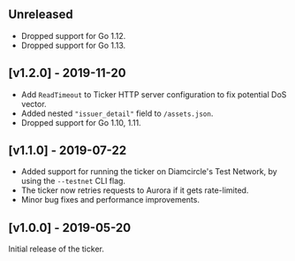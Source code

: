 ## Unreleased

* Dropped support for Go 1.12.
* Dropped support for Go 1.13.


## [v1.2.0] - 2019-11-20
- Add `ReadTimeout` to Ticker HTTP server configuration to fix potential DoS vector.
- Added nested `"issuer_detail"` field to `/assets.json`.
- Dropped support for Go 1.10, 1.11.


## [v1.1.0] - 2019-07-22

- Added support for running the ticker on Diamcircle's Test Network, by using the `--testnet` CLI flag.
- The ticker now retries requests to Aurora if it gets rate-limited.
- Minor bug fixes and performance improvements.


## [v1.0.0] - 2019-05-20

Initial release of the ticker.
